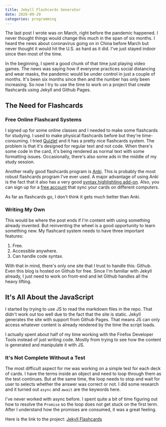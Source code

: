 ```yaml
---
title: Jekyll Flashcards Generator
date: 2020-09-29
categories: programming
---
```


The last post I wrote was on March, right before the pandemic happened. I never thought things would change this much in the span of six months. I heard the news about coronavirus going on in China before March but never thought it would hit the U.S. as hard as it did. I've just stayed indoor since then most of the time.

In the beginning, I spent a good chunk of that time just playing video games. The news was saying how if everyone practices social distancing and wear masks, the pandemic would be under control in just a couple of months. It's been six months since then and the number has only been increasing. So now I try to use the time to work on a project that create flashcards using Jekyll and Github Pages.

<!--more-->

## The Need for Flashcards

### Free Online Flashcard Systems

I signed up for some online classes and I needed to make some flashcards for studying. I used to make physical flashcards before but they're time-consuming. I tried [Quizlet](https://quizlet.com/) and it has a pretty nice flashcards system. The problem is that it's designed for regular text and not code. When there's some code in the card, it's being rendered as normal text with some formatting issues. Occasionally, there's also some ads in the middle of my study session.

Another really good flashcards program is [Anki](https://apps.ankiweb.net/). This is probably the most robust flashcards program I've ever used. A major advantage of using Anki is the fact that it also has a very good [syntax highlighting add-on](https://ankiweb.net/shared/info/1463041493). Also, you can sign up for a [free account](https://ankiweb.net/about) that sync your cards on different computers.

As far as flashcards go, I don't think it gets much better than Anki.

### Writing My Own

This would be where the post ends if I'm content with using something already invented. But reinventing the wheel is a good opportunity to learn something new. My flashcard system needs to have three important features:

1. Free.
2. Accessible anywhere.
3. Can handle code syntax.

With that in mind, there's only one site that I trust to handle this: Github. Even this blog is hosted on Github for free. Since I'm familiar with Jekyll already, I just need to work on front-end and let Github handles all the heavy lifting.

## It's All About the JavaScript

I started by trying to use JS to read the markdown files in the repo. That didn't work out too well due to the fact that the site is static. Jekyll generates the site with support from Github Pages. That means JS can only access whatever content is already rendered by the time the script loads.

I actually spent about half of my time working with the Firefox Developer Tools instead of just writing code. Mostly from trying to see how the content is generated and manipulate it with JS.

### It's Not Complete Without a Test

The most difficult aspect for me was working on a simple test for each deck of cards. I have the terms inside an object and need to loop through them as the test continues. But at the same time, the loop needs to stop and wait for user to selects whether the answer was correct or not. I did some research and it turned out `async` and `await` are the keywords here.

I've never worked with async before. I spent quite a bit of time figuring out how to resolve the `Promise` so the loop does not get stuck on the first term. After I understand how the promises are consumed, it was a great feeling.

Here is the link to the project: [Jekyll Flashcards](https://raisingexceptions.com/jekyll-flashcards/)